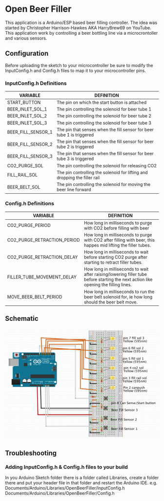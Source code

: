 # Open Beer Filler
This application is a Arduino/ESP based beer filling controller. The idea was started by Christopher Harrison-Hawkes AKA HarryBrew69 on YouTube. This application work by controlling a beer bottling line via a microcrontoller and various sensors.

## Configuration
Before uploading the sketch to your microcontroller be sure to modify the InputConfig.h and Config.h files to map it to your microcontroller pins.

### InputConfig.h Definitions
VARIABLE | DEFINITION
--- | ---
START_BUTTON | The pin on which the start button is attached
BEER_INLET_SOL_1 | The pin controlling the solenoid for beer tube 1
BEER_INLET_SOL_2 | The pin controlling the solenoid for beer tube 2
BEER_INLET_SOL_3 | The pin controlling the solenoid for beer tube 3
BEER_FILL_SENSOR_1 | The pin that senses when the fill sensor for beer tube 1 is triggered
BEER_FILL_SENSOR_2 | The pin that senses when the fill sensor for beer tube 2 is triggered
BEER_FILL_SENSOR_3 | The pin that senses when the fill sensor for beer tube 3 is triggered
CO2_PURGE_SOL | The pin controlling the solenoid for releasing CO2
FILL_RAIL_SOL | The pin controlling the solenoid for lifting and dropping the filler rail
BEER_BELT_SOL | The pin controlling the solenoid for moving the beer line forward

### Config.h Definitions
VARIABLE | DEFINITION
--- | ---
CO2_PURGE_PERIOD | How long in milliseconds to purge with CO2 before filling with beer
CO2_PURGE_RETRACTION_PERIOD | How long in milliseconds to purge with CO2 after filling with beer, this happes mid lifting the filler tubes.
CO2_PURGE_RETRACTION_DELAY | How long in milliseconds to wait before starting CO2 purge after starting to retract filler tubes.
FILLER_TUBE_MOVEMENT_DELAY | How long in milliseconds to wait after raising/lowering filler tube before starting the next action like opening the filling lines.
MOVE_BEER_BELT_PERIOD | How long in milliseconds to run the beer belt solenoid for, ie how long should the beer belt move.

## Schematic
![](.github/schematic.png)

## Troubleshooting

### Adding InputConfig.h & Config.h files to your build
In you Arduino Sketch folder there is a folder called Libraries, create a folder there and put your header file in that folder and restart the Arduino IDE.
e.g.
Documents/Arduino/Libraries/OpenBeerFiller/InputConfig.h
Documents/Arduino/Libraries/OpenBeerFiller/Config.h
